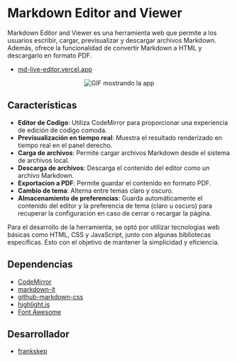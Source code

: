 # Markdown Editor and Viewer

Markdown Editor and Viewer es una herramienta web que permite a los usuarios escribir, cargar, previsualizar y descargar archivos Markdown. Además, ofrece la funcionalidad de convertir Markdown a HTML y descargarlo en formato PDF.

- <a href="https://md-live-editor.vercel.app/" target="_blank">md-live-editor.vercel.app</a>

<div align="center"><img alt="GIF mostrando la app" src="https://github.com/FrankSkep/MarkdownViewer/blob/main/assets/app.gif?raw=true"></div>

## Características

- **Editor de Codigo**: Utiliza CodeMirror para proporcionar una experiencia de edición de codigo comoda.
- **Previsualización en tiempo real**: Muestra el resultado renderizado en tiempo real en el panel derecho.
- **Carga de archivos**: Permite cargar archivos Markdown desde el sistema de archivos local.
- **Descarga de archivos**: Descarga el contenido del editor como un archivo Markdown.
- **Exportacion a PDF**: Permite guardar el contenido en formato PDF.
- **Cambio de tema**: Alterna entre temas claro y oscuro.
- **Almacenamiento de preferencias**: Guarda automáticamente el contenido del editor y la preferencia de tema (claro u oscuro) para recuperar la configuración en caso de cerrar o recargar la página.

Para el desarrollo de la herramienta, se optó por utilizar tecnologías web básicas como HTML, CSS y JavaScript, junto con algunas bibliotecas específicas. Esto con el objetivo de mantener la simplicidad y eficiencia.

## Dependencias

- [CodeMirror](https://codemirror.net/)
- [markdown-it](https://github.com/markdown-it/markdown-it)
- [github-markdown-css](https://github.com/sindresorhus/github-markdown-css)
- [highlight.js](https://highlightjs.org/)
- [Font Awesome](https://fontawesome.com/)

## Desarrollador

- <a href="https://github.com/frankskep" target="_blank">frankskep</a>
